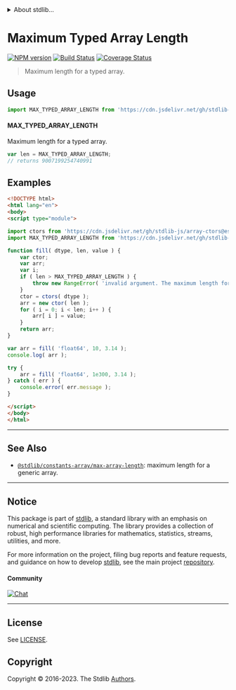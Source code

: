 <!--

@license Apache-2.0

Copyright (c) 2018 The Stdlib Authors.

Licensed under the Apache License, Version 2.0 (the "License");
you may not use this file except in compliance with the License.
You may obtain a copy of the License at

   http://www.apache.org/licenses/LICENSE-2.0

Unless required by applicable law or agreed to in writing, software
distributed under the License is distributed on an "AS IS" BASIS,
WITHOUT WARRANTIES OR CONDITIONS OF ANY KIND, either express or implied.
See the License for the specific language governing permissions and
limitations under the License.

-->


<details>
  <summary>
    About stdlib...
  </summary>
  <p>We believe in a future in which the web is a preferred environment for numerical computation. To help realize this future, we've built stdlib. stdlib is a standard library, with an emphasis on numerical and scientific computation, written in JavaScript (and C) for execution in browsers and in Node.js.</p>
  <p>The library is fully decomposable, being architected in such a way that you can swap out and mix and match APIs and functionality to cater to your exact preferences and use cases.</p>
  <p>When you use stdlib, you can be absolutely certain that you are using the most thorough, rigorous, well-written, studied, documented, tested, measured, and high-quality code out there.</p>
  <p>To join us in bringing numerical computing to the web, get started by checking us out on <a href="https://github.com/stdlib-js/stdlib">GitHub</a>, and please consider <a href="https://opencollective.com/stdlib">financially supporting stdlib</a>. We greatly appreciate your continued support!</p>
</details>

# Maximum Typed Array Length

[![NPM version][npm-image]][npm-url] [![Build Status][test-image]][test-url] [![Coverage Status][coverage-image]][coverage-url] <!-- [![dependencies][dependencies-image]][dependencies-url] -->

> Maximum length for a typed array.

<!-- Section to include introductory text. Make sure to keep an empty line after the intro `section` element and another before the `/section` close. -->

<section class="intro">

</section>

<!-- /.intro -->

<!-- Package usage documentation. -->



<section class="usage">

## Usage

```javascript
import MAX_TYPED_ARRAY_LENGTH from 'https://cdn.jsdelivr.net/gh/stdlib-js/constants-array-max-typed-array-length@esm/index.mjs';
```

#### MAX_TYPED_ARRAY_LENGTH

Maximum length for a typed array.

```javascript
var len = MAX_TYPED_ARRAY_LENGTH;
// returns 9007199254740991
```

</section>

<!-- /.usage -->

<!-- Package usage notes. Make sure to keep an empty line after the `section` element and another before the `/section` close. -->

<section class="notes">

</section>

<!-- /.notes -->

<!-- Package usage examples. -->

<section class="examples">

## Examples

<!-- eslint-disable stdlib/new-cap-error -->

<!-- eslint no-undef: "error" -->

```html
<!DOCTYPE html>
<html lang="en">
<body>
<script type="module">

import ctors from 'https://cdn.jsdelivr.net/gh/stdlib-js/array-ctors@esm/index.mjs';
import MAX_TYPED_ARRAY_LENGTH from 'https://cdn.jsdelivr.net/gh/stdlib-js/constants-array-max-typed-array-length@esm/index.mjs';

function fill( dtype, len, value ) {
    var ctor;
    var arr;
    var i;
    if ( len > MAX_TYPED_ARRAY_LENGTH ) {
        throw new RangeError( 'invalid argument. The maximum length for a typed array is '+MAX_TYPED_ARRAY_LENGTH+'.' );
    }
    ctor = ctors( dtype );
    arr = new ctor( len );
    for ( i = 0; i < len; i++ ) {
        arr[ i ] = value;
    }
    return arr;
}

var arr = fill( 'float64', 10, 3.14 );
console.log( arr );

try {
    arr = fill( 'float64', 1e300, 3.14 );
} catch ( err ) {
    console.error( err.message );
}

</script>
</body>
</html>
```

</section>

<!-- /.examples -->

<!-- Section to include cited references. If references are included, add a horizontal rule *before* the section. Make sure to keep an empty line after the `section` element and another before the `/section` close. -->

<section class="references">

</section>

<!-- /.references -->

<!-- Section for related `stdlib` packages. Do not manually edit this section, as it is automatically populated. -->

<section class="related">

* * *

## See Also

-   <span class="package-name">[`@stdlib/constants-array/max-array-length`][@stdlib/constants/array/max-array-length]</span><span class="delimiter">: </span><span class="description">maximum length for a generic array.</span>

</section>

<!-- /.related -->

<!-- Section for all links. Make sure to keep an empty line after the `section` element and another before the `/section` close. -->


<section class="main-repo" >

* * *

## Notice

This package is part of [stdlib][stdlib], a standard library with an emphasis on numerical and scientific computing. The library provides a collection of robust, high performance libraries for mathematics, statistics, streams, utilities, and more.

For more information on the project, filing bug reports and feature requests, and guidance on how to develop [stdlib][stdlib], see the main project [repository][stdlib].

#### Community

[![Chat][chat-image]][chat-url]

---

## License

See [LICENSE][stdlib-license].


## Copyright

Copyright &copy; 2016-2023. The Stdlib [Authors][stdlib-authors].

</section>

<!-- /.stdlib -->

<!-- Section for all links. Make sure to keep an empty line after the `section` element and another before the `/section` close. -->

<section class="links">

[npm-image]: http://img.shields.io/npm/v/@stdlib/constants-array-max-typed-array-length.svg
[npm-url]: https://npmjs.org/package/@stdlib/constants-array-max-typed-array-length

[test-image]: https://github.com/stdlib-js/constants-array-max-typed-array-length/actions/workflows/test.yml/badge.svg?branch=v0.1.0
[test-url]: https://github.com/stdlib-js/constants-array-max-typed-array-length/actions/workflows/test.yml?query=branch:v0.1.0

[coverage-image]: https://img.shields.io/codecov/c/github/stdlib-js/constants-array-max-typed-array-length/main.svg
[coverage-url]: https://codecov.io/github/stdlib-js/constants-array-max-typed-array-length?branch=main

<!--

[dependencies-image]: https://img.shields.io/david/stdlib-js/constants-array-max-typed-array-length.svg
[dependencies-url]: https://david-dm.org/stdlib-js/constants-array-max-typed-array-length/main

-->

[chat-image]: https://img.shields.io/gitter/room/stdlib-js/stdlib.svg
[chat-url]: https://app.gitter.im/#/room/#stdlib-js_stdlib:gitter.im

[stdlib]: https://github.com/stdlib-js/stdlib

[stdlib-authors]: https://github.com/stdlib-js/stdlib/graphs/contributors

[umd]: https://github.com/umdjs/umd
[es-module]: https://developer.mozilla.org/en-US/docs/Web/JavaScript/Guide/Modules

[deno-url]: https://github.com/stdlib-js/constants-array-max-typed-array-length/tree/deno
[umd-url]: https://github.com/stdlib-js/constants-array-max-typed-array-length/tree/umd
[esm-url]: https://github.com/stdlib-js/constants-array-max-typed-array-length/tree/esm
[branches-url]: https://github.com/stdlib-js/constants-array-max-typed-array-length/blob/main/branches.md

[stdlib-license]: https://raw.githubusercontent.com/stdlib-js/constants-array-max-typed-array-length/main/LICENSE

<!-- <related-links> -->

[@stdlib/constants/array/max-array-length]: https://github.com/stdlib-js/constants-array-max-array-length/tree/esm

<!-- </related-links> -->

</section>

<!-- /.links -->
